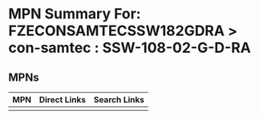 



# MPN Summary For: FZECONSAMTECSSW182GDRA > con-samtec : SSW-108-02-G-D-RA

## MPNs
  

|MPN|Direct Links|Search Links|
| :--- | :--- | :--- |
||||
